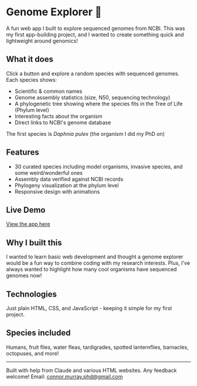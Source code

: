 # Genome Explorer 🧬
A fun web app I built to explore sequenced genomes from NCBI. This was my first app-building project, and I wanted to create something quick and lightweight around genomics!

## What it does
Click a button and explore a random species with sequenced genomes. Each species shows:
- Scientific & common names
- Genome assembly statistics (size, N50, sequencing technology)
- A phylogenetic tree showing where the species fits in the Tree of Life (Phylum level)
- Interesting facts about the organism
- Direct links to NCBI's genome database

The first species is *Daphnia pulex* (the organism I did my PhD on)

## Features
- 30 curated species including model organisms, invasive species, and some weird/wonderful ones
- Assembly data verified against NCBI records
- Phylogeny visualization at the phylum level
- Responsive design with animations

## Live Demo
[View the app here](https://connor122721.github.io/genome-explorer/)

## Why I built this
I wanted to learn basic web development and thought a genome explorer would be a fun way to combine coding with my research interests. Plus, I've always wanted to highlight how many cool organisms have sequenced genomes now!

## Technologies
Just plain HTML, CSS, and JavaScript - keeping it simple for my first project.

## Species included
Humans, fruit flies, water fleas, tardigrades, spotted lanternflies, barnacles, octopuses, and more!

---
Built with help from Claude and various HTML websites. Any feedback welcome!
Email: connor.murray.phd@gmail.com
